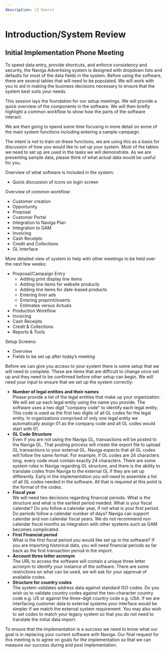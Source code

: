 ```yaml
---
description: (2 hours)
---
```


# Introduction/System Review

## Initial Implementation Phone Meeting

To speed data entry, provide shortcuts, and enforce consistency and security, the Naviga Advertising system is designed with dropdown lists and defaults for most of the data fields in the system. Before using the software, there are several tables that will need to be populated. We will work with you to aid in making the business decisions necessary to ensure that the system best suits your needs.

This session lays the foundation for our setup meetings. We will provide a quick overview of the components in the software. We will then briefly highlight a common workflow to show how the parts of the software interact.

We are then going to spend some time focusing in more detail on some of the main system functions including entering a sample campaign.

The intent is not to train on these functions, we are using this as a basis for discussion of how you would like to set up your system. Most of the tables we need to set up are used in the tasks we will demonstrate. As we are presenting sample data, please think of what actual data would be useful for you.

Overview of what software is included in the system:

* Quick discussion of icons on login screen

Overview of common workflow:

* Customer creation
* Opportunity
* Proposal
* Customer Portal
* Integration to Naviga Plan
* Integration to GAM
* Invoicing
* Cash Receipts
* Credit and Collections
* GL Interface

More detailed view of system to help with other meetings to be held over the next few weeks:

* Proposal/Campaign Entry
  * Adding print display line items
  * Adding line items for website products
  * Adding line items for date-based products
  * Entering liner ads
  * Entering preprint/inserts
  * Estimates versus Actuals
* Production Workflow
* Invoicing
* Cash Receipts
* Credit & Collections
* Reports & Tools

Setup Screens:

* Overview
* Fields to be set up after today’s meeting

Before we can give you access to your system there is some setup that we will need to complete. These are items that are difficult to change once set up and they need to be confirmed before other setup can begin. We will need your input to ensure that we set up the system correctly:

* **Number of legal entities and their names**\
  Please provide a list of the legal entities that make up your organization. We will set up each legal entity using the name you provide. The software uses a two digit "company code" to identify each legal entity. This code is used as the first two digits of all GL codes for the legal entity. In organizations comprised of only one legal entity we automatically assign 01 as the company code and all GL codes would start with 01.
* **GL Code Structure**\
  Even if you are not using the Naviga GL, transactions will be posted to the Naviga GL. That posting process will create the export file to upload GL transactions to your external GL. Naviga expects that all GL codes will follow the same format. For example, if GL codes are 24 characters long, every code must contain exactly 24 characters. There are some system rules in Naviga regarding GL structure, and there is the ability to translate codes from Naviga to the external GL if they are set up differently. Early in the implementation you will need to assemble a list of all GL codes needed in the software. All that is required at this point is the format of the codes.
* **Fiscal year**\
  We will need two decisions regarding financial periods. What is the structure and what is the earliest period needed. What is your fiscal calendar? Do you follow a calendar year, if not what is your first period. Do periods follow a calendar number of days? Naviga can support calendar and non calendar fiscal years. We do not recommend non calendar fiscal months as integration with other systems such as GAM becomes complicated.
* **First Financial period**\
  What is the first fiscal period you would like set up in the software? If you are importing historical data, you will need financial periods as far back as the first transaction period in the import.
* **Account three letter acronym**\
  The URL to access the software will contain a unique three letter acronym to identify your instance of the software. There are some restrictions on what can be used, we will ask for your approval of available codes.
* **Structure for country codes**\
  The system validates address data against standard ISO codes. Do you wish us to validate country codes against the two-character country code e.g. US or against the three-digit country code e.g. USA. If we are interfacing customer data to external systems your interface would be simpler if we match the external system requirement. You may also wish to set codes to match your legacy system so that you do not need to translate the initial data import.

To ensure that the implementation is a success we need to know what our goal is in replacing your current software with Naviga. Our final request for this meeting is to agree on goals for the implementation so that we can measure our success during and post implementation.
